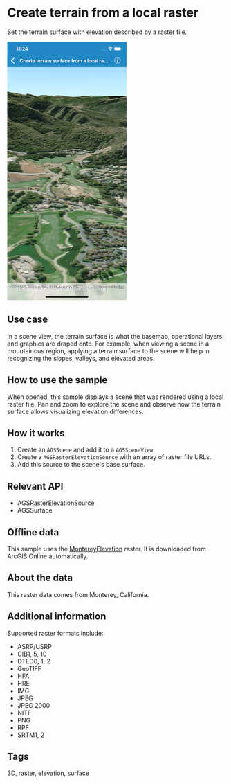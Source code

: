 # Create terrain from a local raster

Set the terrain surface with elevation described by a raster file.

![Create terrain from a local raster](create-terrain-from-a-local-raster.png)

## Use case

In a scene view, the terrain surface is what the basemap, operational layers, and graphics are draped onto. For example, when viewing a scene in a mountainous region, applying a terrain surface to the scene will help in recognizing the slopes, valleys, and elevated areas.

## How to use the sample

When opened, this sample displays a scene that was rendered using a local raster file. Pan and zoom to explore the scene and observe how the terrain surface allows visualizing elevation differences.

## How it works

1. Create an `AGSScene` and add it to a `AGSSceneView`.
2. Create a `AGSRasterElevationSource` with an array of raster file URLs.
3. Add this source to the scene's base surface.

## Relevant API

* AGSRasterElevationSource
* AGSSurface

## Offline data

This sample uses the [MontereyElevation](https://arcgisruntime.maps.arcgis.com/home/item.html?id=98092369c4ae4d549bbbd45dba993ebc) raster. It is downloaded from ArcGIS Online automatically.

## About the data

This raster data comes from Monterey, California.

## Additional information

 Supported raster formats include:

* ASRP/USRP
* CIB1, 5, 10
* DTED0, 1, 2
* GeoTIFF
* HFA
* HRE
* IMG
* JPEG
* JPEG 2000
* NITF
* PNG
* RPF
* SRTM1, 2

## Tags

3D, raster, elevation, surface
